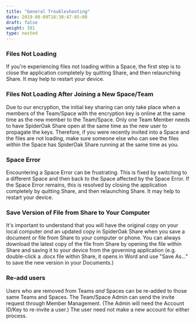 ```yaml
---
title: "General Troubleshooting"
date: 2019-08-09T16:30:47-05:00
draft: false
weight: 381
type: nested
---
```


### Files Not Loading
If you're experiencing files not loading within a Space, the first step is to close the application completely by quitting Share, and then relaunching Share. It may help to restart your device.

### Files Not Loading After Joining a New Space/Team
Due to our encryption, the initial key sharing can only take place when a members of the Team/Space with the encryption key is online at the same time as the new member to the Team/Space. Only one Team Member needs to have SpiderOak Share open at the same time as the new user to propagate the keys. Therefore, if you were recently invited into a Space and the files are not loading, make sure someone else who can see the files within the Space has SpiderOak Share running at the same time as you. 

### Space Error
Encountering a Space Error can be frustrating. This is fixed by switching to a different Space and then back to the Space affected by the Space Error. If the Space Error remains, this is resolved by closing the application completely by quitting Share, and then relaunching Share. It may help to restart your device.

### Save Version of File from Share to Your Computer
It's important to understand that you will have the original copy on your local computer *and* an updated copy in SpiderOak Share when you save a document or file from Share to your computer or phone. You can always download the latest copy of the file from Share by opening the file within Share and saving it to your device from the governing application (e.g. double-click a .docx file within Share, it opens in Word and use "Save As..." to save the new version in your Documents.)

### Re-add users
Users who are removed from Teams *and* Spaces can be re-added to those same Teams and Spaces. The Team/Space Admin can send the invite request through Member Management. (The Admin will need the Account ID/Key to re-invite a user.) The user need not make a new account for either process.